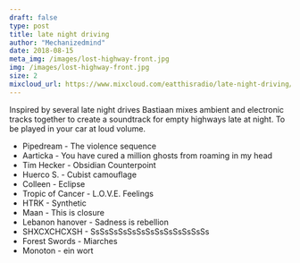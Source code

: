 ```yaml
---
draft: false
type: post
title: late night driving
author: "Mechanizedmind"
date: 2018-08-15
meta_img: /images/lost-highway-front.jpg
img: /images/lost-highway-front.jpg
size: 2
mixcloud_url: https://www.mixcloud.com/eatthisradio/late-night-driving/
---
```


Inspired by several late night drives Bastiaan mixes ambient and electronic tracks together to create a soundtrack for empty highways late at night. To be played in your car at loud volume.

- Pipedream - The violence sequence
- Aarticka - You have cured a million ghosts from roaming in my head
- Tim Hecker - Obsidian Counterpoint
- Huerco S. - Cubist camouflage
- Colleen - Eclipse
- Tropic of Cancer - L.O.V.E. Feelings
- HTRK - Synthetic
- Maan - This is closure
- Lebanon hanover - Sadness is rebellion
- SHXCXCHCXSH - SsSsSsSsSsSsSsSsSsSsSsSsSs
- Forest Swords - Miarches
- Monoton - ein wort
